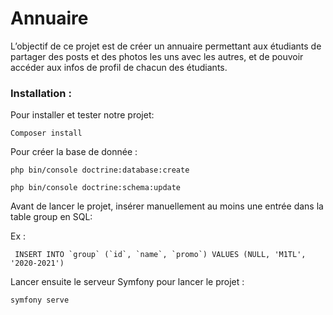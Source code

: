 # Annuaire
L’objectif de ce projet est de créer un annuaire permettant aux étudiants de partager des posts et des photos les uns avec les autres, et de pouvoir accéder aux infos de profil de chacun des étudiants.

### Installation : 

Pour installer et tester notre projet: 


```
Composer install
```

Pour créer la base de donnée :

```
php bin/console doctrine:database:create
```

```
php bin/console doctrine:schema:update
```

Avant de lancer le projet, insérer manuellement au moins une entrée dans la table group en SQL:

Ex :

```
 INSERT INTO `group` (`id`, `name`, `promo`) VALUES (NULL, 'M1TL', '2020-2021')
```

Lancer ensuite le serveur Symfony pour lancer le projet :

```
symfony serve 
```

